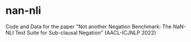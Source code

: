 # nan-nli
Code and Data for the paper "Not another Negation Benchmark: The NaN-NLI Test Suite for Sub-clausal Negation" (AACL-ICJNLP 2022)
